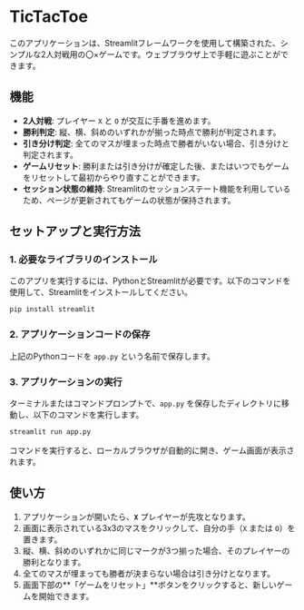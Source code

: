 
# TicTacToe
このアプリケーションは、Streamlitフレームワークを使用して構築された、シンプルな2人対戦用の〇×ゲームです。ウェブブラウザ上で手軽に遊ぶことができます。

## 機能

- **2人対戦**: プレイヤー `X` と `O` が交互に手番を進めます。
- **勝利判定**: 縦、横、斜めのいずれかが揃った時点で勝利が判定されます。
- **引き分け判定**: 全てのマスが埋まった時点で勝者がいない場合、引き分けと判定されます。
- **ゲームリセット**: 勝利または引き分けが確定した後、またはいつでもゲームをリセットして最初からやり直すことができます。
- **セッション状態の維持**: Streamlitのセッションステート機能を利用しているため、ページが更新されてもゲームの状態が保持されます。

## セットアップと実行方法

### 1. 必要なライブラリのインストール

このアプリを実行するには、PythonとStreamlitが必要です。以下のコマンドを使用して、Streamlitをインストールしてください。

```bash
pip install streamlit
````

### 2\. アプリケーションコードの保存

上記のPythonコードを `app.py` という名前で保存します。

### 3\. アプリケーションの実行

ターミナルまたはコマンドプロンプトで、`app.py` を保存したディレクトリに移動し、以下のコマンドを実行します。

```bash
streamlit run app.py
```

コマンドを実行すると、ローカルブラウザが自動的に開き、ゲーム画面が表示されます。

## 使い方

1.  アプリケーションが開いたら、**`X`** プレイヤーが先攻となります。
2.  画面に表示されている3x3のマスをクリックして、自分の手（`X` または `O`）を置きます。
3.  縦、横、斜めのいずれかに同じマークが3つ揃った場合、そのプレイヤーの勝利となります。
4.  全てのマスが埋まっても勝者が決まらない場合は引き分けとなります。
5.  画面下部の\*\*「ゲームをリセット」\*\*ボタンをクリックすると、新しいゲームを開始できます。

